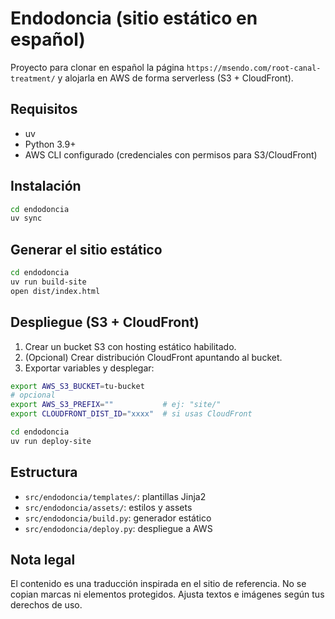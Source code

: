 # Endodoncia (sitio estático en español)

Proyecto para clonar en español la página `https://msendo.com/root-canal-treatment/` y alojarla en AWS de forma serverless (S3 + CloudFront).

## Requisitos
- uv
- Python 3.9+
- AWS CLI configurado (credenciales con permisos para S3/CloudFront)

## Instalación
```bash
cd endodoncia
uv sync
```

## Generar el sitio estático
```bash
cd endodoncia
uv run build-site
open dist/index.html
```

## Despliegue (S3 + CloudFront)
1) Crear un bucket S3 con hosting estático habilitado.
2) (Opcional) Crear distribución CloudFront apuntando al bucket.
3) Exportar variables y desplegar:
```bash
export AWS_S3_BUCKET=tu-bucket
# opcional
export AWS_S3_PREFIX=""           # ej: "site/"
export CLOUDFRONT_DIST_ID="xxxx"  # si usas CloudFront

cd endodoncia
uv run deploy-site
```

## Estructura
- `src/endodoncia/templates/`: plantillas Jinja2
- `src/endodoncia/assets/`: estilos y assets
- `src/endodoncia/build.py`: generador estático
- `src/endodoncia/deploy.py`: despliegue a AWS

## Nota legal
El contenido es una traducción inspirada en el sitio de referencia. No se copian marcas ni elementos protegidos. Ajusta textos e imágenes según tus derechos de uso.